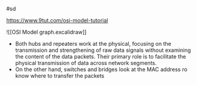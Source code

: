#sd

https://www.9tut.com/osi-model-tutorial


![[OSI Model graph.excalidraw]]

- Both hubs and repeaters work at the physical, focusing on the transmission and strengthening of raw data signals without examining the content of the data packets. Their primary role is to facilitate the physical transmission of data across network segments.
- On the other hand, switches and bridges look at the MAC address ro know where to transfer the packets